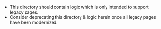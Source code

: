 - This directory should contain logic which is only intended to support legacy pages.
- Consider deprecating this directory & logic herein once all legacy pages have been modernized.
